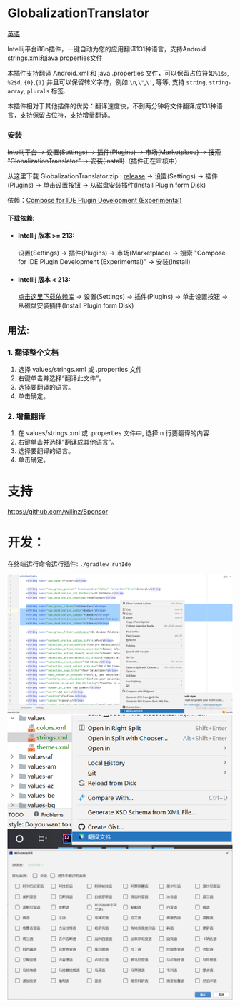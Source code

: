 # GlobalizationTranslator

[英语](README.md)

Intellij平台i18n插件，一键自动为您的应用翻译131种语言，支持Android strings.xml和java.properties文件

本插件支持翻译 Android.xml 和 java .properties 文件，可以保留占位符如```%1$s```, ```%2$d```, ```{0}```,```{1}``` 并且可以保留转义字符，例如 ```\n```,```\"```,```\'```, 等等, 支持 ```string```, ```string-array```, ```plurals``` 标签.

本插件相对于其他插件的优势：翻译速度快，不到两分钟将文件翻译成131种语言，支持保留占位符，支持增量翻译。

<h3>安装</h3>

~~Intellij平台 -> 设置(Settings) -> 插件(Plugins) -> 市场(Marketplace) -> 搜索 "GlobalizationTranslator" -> 安装(Install)~~（插件正在审核中）

从这里下载 GlobalizationTranslator.zip : [release](https://github.com/wilinz/globalization-translator/releases) -> 设置(Settings) -> 插件(Plugins) -> 单击设置按钮  -> 从磁盘安装插件(Install Plugin form Disk)

依赖：<a href="https://plugins.jetbrains.com/plugin/18439-compose-for-ide-plugin-development-experimental-">Compose for IDE Plugin Development (Experimental)</a>
<h4>下载依赖:</h4>

<ul>
    <li>
        <h4>
            Intellij 版本 >= 213:
        </h4>
        设置(Settings) -> 插件(Plugins) -> 市场(Marketplace) -> 搜索 "Compose for IDE Plugin Development (Experimental)" -> 安装(Install)
    </li>
    <li>
        <h4>
            Intellij 版本 < 213:
        </h4>
        <a href="https://github.com/wilinz/globalization-translator/releases/download/1.0.0/Compose_Intellij_Plugin_Base-0.1.0.zip">点击这里下载依赖库</a>
        -> 设置(Settings) -> 插件(Plugins) -> 单击设置按钮  -> 从磁盘安装插件(Install Plugin form Disk)
    </li>
</ul>

<h2>用法:</h2>
<h3>1. 翻译整个文档</h3>
<ol>
    <li>选择 values/strings.xml 或 .properties 文件</li>
    <li>右键单击并选择“翻译此文件”。</li>
    <li>选择要翻译的语言。</li>
    <li>单击确定。</li>
</ol>
<h3>2. 增量翻译</h3>
<ol>
    <li>在 values/strings.xml 或 .properties 文件中, 选择 n 行要翻译的内容</li>
    <li>右键单击并选择“翻译成其他语言”。</li>
    <li>选择要翻译的语言。</li>
    <li>单击确定。</li>
</ol>

# 支持
https://github.com/wilinz/Sponsor

# 开发：
在终端运行命令运行插件: `./gradlew runIde`

<img src="img/20220417014525.png"   />
<img src="img/20220417014733.png"  />
<img src="img/20220417014758.png"   />
